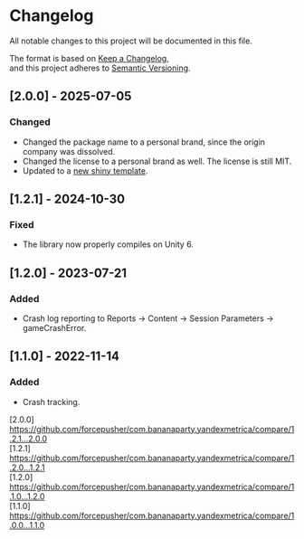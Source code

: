 # Changelog  
All notable changes to this project will be documented in this file.  
  
The format is based on [Keep a Changelog](https://keepachangelog.com/en/1.0.0/),  
and this project adheres to [Semantic Versioning](https://semver.org/spec/v2.0.0.html).  
  
## [2.0.0] - 2025-07-05  
### Changed  
- Changed the package name to a personal brand, since the origin company was dissolved.  
- Changed the license to a personal brand as well. The license is still MIT.  
- Updated to a [new shiny template](https://github.com/forcepusher/FullscreenWindowTemplate).  
  
## [1.2.1] - 2024-10-30  
### Fixed  
- The library now properly compiles on Unity 6.  
  
## [1.2.0] - 2023-07-21  
### Added  
- Crash log reporting to Reports -> Content -> Session Parameters -> gameCrashError.  
  
## [1.1.0] - 2022-11-14  
### Added  
- Crash tracking.  
  
[2.0.0] https://github.com/forcepusher/com.bananaparty.yandexmetrica/compare/1.2.1...2.0.0  
[1.2.1] https://github.com/forcepusher/com.bananaparty.yandexmetrica/compare/1.2.0...1.2.1  
[1.2.0] https://github.com/forcepusher/com.bananaparty.yandexmetrica/compare/1.1.0...1.2.0  
[1.1.0] https://github.com/forcepusher/com.bananaparty.yandexmetrica/compare/1.0.0...1.1.0
